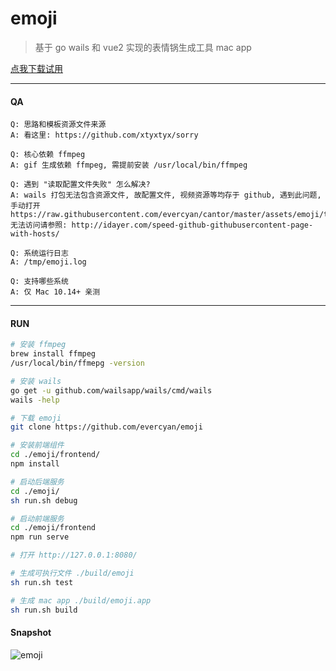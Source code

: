 # emoji

> 基于 go wails 和 vue2 实现的表情锅生成工具 mac app

[点我下载试用](https://github.com/evercyan/emoji/releases/download/v0.0.1/emoji.tar.gz)

---

#### QA

```
Q: 思路和模板资源文件来源
A: 看这里: https://github.com/xtyxtyx/sorry

Q: 核心依赖 ffmpeg
A: gif 生成依赖 ffmpeg, 需提前安装 /usr/local/bin/ffmpeg

Q: 遇到 "读取配置文件失败" 怎么解决? 
A: wails 打包无法包含资源文件, 故配置文件, 视频资源等均存于 github, 遇到此问题, 手动打开 https://raw.githubusercontent.com/evercyan/cantor/master/assets/emoji/template.json, 无法访问请参照: http://idayer.com/speed-github-githubusercontent-page-with-hosts/

Q: 系统运行日志
A: /tmp/emoji.log

Q: 支持哪些系统 
A: 仅 Mac 10.14+ 亲测
```

---

#### RUN

```sh
# 安装 ffmpeg
brew install ffmpeg
/usr/local/bin/ffmepg -version

# 安装 wails 
go get -u github.com/wailsapp/wails/cmd/wails
wails -help

# 下载 emoji
git clone https://github.com/evercyan/emoji

# 安装前端组件
cd ./emoji/frontend/
npm install

# 启动后端服务
cd ./emoji/
sh run.sh debug

# 启动前端服务
cd ./emoji/frontend
npm run serve

# 打开 http://127.0.0.1:8080/
```

```sh
# 生成可执行文件 ./build/emoji
sh run.sh test 

# 生成 mac app ./build/emoji.app
sh run.sh build
```

#### Snapshot

![emoji](https://raw.githubusercontent.com/evercyan/cantor/master/resource/47/47deaf5989dd25f6d64bbf4eb6c59f1a.jpg)